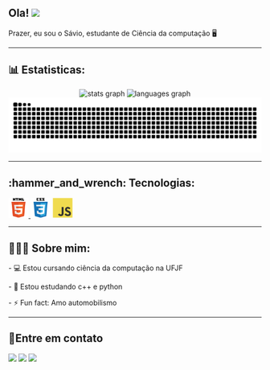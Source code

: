 <h2>
  Ola! <img src="https://user-images.githubusercontent.com/42378118/110234147-e3259600-7f4e-11eb-95be-0c4047144dea.gif" width="30"><br>
</h2> 
<p>
  Prazer, eu sou o Sávio, estudante de Ciência da computação 🖥
</p>
 


---

<h2>📊 Estatisticas:</h2>
<div align="center">
  <img src="https://github-readme-stats.vercel.app/api?username=Saviozx3&hide_title=false&hide_rank=true&show_icons=true&include_all_commits=true&count_private=true&disable_animations=false&theme=github_dark&locale=en&hide_border=true&order=1&custom_title=Estat%C3%ADsticas%20" height="170" alt="stats graph"  />
  <img src="https://github-readme-stats.vercel.app/api/top-langs?username=SavioZx3&locale=en&hide_title=false&layout=compact&card_width=320&langs_count=5&theme=github_dark&hide_border=true&order=2&custom_title=Linguagens%20mais%20utilizadas" height="170" alt="languages graph"  />
  <picture>
  <source media="(prefers-color-scheme: dark)" srcset="https://raw.githubusercontent.com/SavioZx3/SavioZx3/output/github-contribution-grid-snake-dark.svg">
  <source media="(prefers-color-scheme: light)" srcset="https://raw.githubusercontent.com/SavioZx3/SavioZx3/output/github-contribution-grid-snake.svg">
  <img alt="github contribution grid snake animation" src="https://raw.githubusercontent.com/SavioZx3/SavioZx3/output/github-contribution-grid-snake.svg">
  </picture>
</div>


---

<h2 align="left">:hammer_and_wrench: Tecnologias:</h2>
<p>
   <a href="https://www.w3.org/html/" target="_blank"> <img src="https://raw.githubusercontent.com/devicons/devicon/master/icons/html5/html5-original-wordmark.svg" alt="html5" width="40" height="40"/> </a>
   <a href="https://www.w3schools.com/css/" target="_blank"> <img src="https://raw.githubusercontent.com/devicons/devicon/master/icons/css3/css3-original-wordmark.svg" alt="css3" width="40" height="40"/></a>
   <a href="https://developer.mozilla.org/en-US/docs/Web/JavaScript" target="_blank"> <img src="https://raw.githubusercontent.com/devicons/devicon/master/icons/javascript/javascript-original.svg" alt="javascript" width="40" height="40"/> </a>
</p>


---

<h2 align="left">👨🏻‍💻 Sobre mim:</h2>
  - 💻 Estou cursando ciência da computação na UFJF</p>
  - 📖 Estou estudando c++ e python</p>
  - ⚡ Fun fact: Amo automobilismo</p>

---

<h2>📱Entre em contato</h2>

<div> 
  <a href="https://www.instagram.com/savio.lima3/" target="_blank"><img src="https://img.shields.io/badge/-Instagram-%23E4405F?style=for-the-badge&logo=instagram&logoColor=white" target="_blank"></a>
  <a href = "mailto:limasavio023@gmail.com"><img src="https://img.shields.io/badge/-Gmail-%23333?style=for-the-badge&logo=gmail&logoColor=white" target="_blank"></a>
  <a href="https://www.linkedin.com/in/savio-machado-lima-239656322" target="_blank"><img src="https://img.shields.io/badge/-LinkedIn-%230077B5?style=for-the-badge&logo=linkedin&logoColor=white" target="_blank"></a> 
</div>

<div>
   
</div>

 


